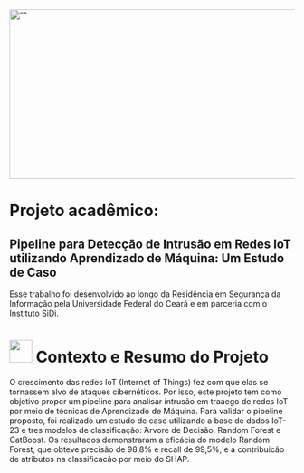 <img src=https://github.com/Projeto-UFC-SiDi/projeto-ufc-sidi/assets/89808695/adc8c4c3-de56-488d-9b81-5f8d12925a7b alt= “” width="900" height="300">

# Projeto acadêmico:

## Pipeline para Detecção de Intrusão em Redes IoT utilizando Aprendizado de Máquina: Um Estudo de Caso

Esse trabalho foi desenvolvido ao longo da Residência em Segurança da Informação pela Universidade Federal do Ceará e em parceria com o Instituto SiDi.

<h1> <img height="40" width="40" src= "https://github.com/Projeto-UFC-SiDi/projeto-ufc-sidi/assets/89808695/bec6f402-38d5-4bcd-872a-b3193e504839" />  Contexto e Resumo do Projeto </h1>

O crescimento das redes IoT (Internet of Things) fez com que elas se tornassem alvo de ataques cibernéticos. Por isso, este projeto tem como objetivo propor um pipeline para analisar intrusão em traáego de redes IoT por meio de técnicas de Aprendizado de Máquina. Para validar o pipeline proposto, foi realizado um estudo de caso utilizando a base de dados IoT-23 e tres modelos de classificação:  ́Arvore de Decisão, Random Forest e CatBoost. Os resultados demonstraram a eficácia do modelo Random Forest, que obteve precisão de
98,8% e recall de 99,5%, e a contribuicão de atributos na classificacão por meio do SHAP.








